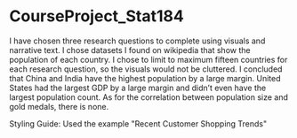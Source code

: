 # CourseProject_Stat184
I have chosen three research questions to complete using visuals and narrative text. I chose datasets I found on wikipedia that show the population of each country. I chose to limit to maximum fifteen countries for each research question, so the visuals would not be cluttered. I concluded that China and India have the highest population by a large margin. United States had the largest GDP by a large margin and didn’t even have the largest population count. As for the correlation between population size and gold medals, there is none.

Styling Guide: Used the example "Recent Customer Shopping Trends"
